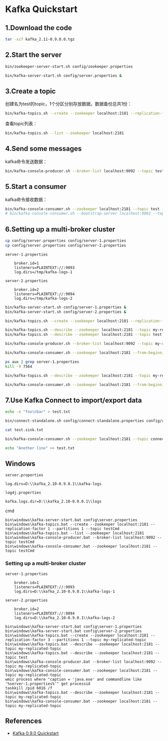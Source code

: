 # Kafka Quickstart
## 1.Download the code
```sh
tar -xzf kafka_2.11-0.9.0.0.tgz
```

## 2.Start the server
```sh
bin/zookeeper-server-start.sh config/zookeeper.properties
```
```sh
bin/kafka-server-start.sh config/server.properties &
```

## 3.Create a topic
创建名为test的topic，1个分区分别存放数据，数据备份总共1份：
```sh
bin/kafka-topics.sh --create --zookeeper localhost:2181 --replication-factor 1 --partitions 1 --topic test
```
查看topic列表：
```sh
bin/kafka-topics.sh --list --zookeeper localhost:2181
```

## 4.Send some messages
kafka命令发送数据：
```sh
bin/kafka-console-producer.sh --broker-list localhost:9092 --topic test
```

## 5.Start a consumer
kafka命令接收数据：
```sh
bin/kafka-console-consumer.sh --zookeeper localhost:2181 --topic test --from-beginning
# bin/kafka-console-consumer.sh --bootstrap-server localhost:9092 --topic test --from-beginning
```

## 6.Setting up a multi-broker cluster
```sh
cp config/server.properties config/server-1.properties
cp config/server.properties config/server-2.properties
```
`server-1.properties`
```
    broker.id=1
    listeners=PLAINTEXT://:9093
    log.dirs=/tmp/kafka-logs-1
```
`server-2.properties`
```
    broker.id=2
    listeners=PLAINTEXT://:9094
    log.dirs=/tmp/kafka-logs-2
```
```sh
bin/kafka-server-start.sh config/server-1.properties &
bin/kafka-server-start.sh config/server-2.properties &
```
```sh
bin/kafka-topics.sh --create --zookeeper localhost:2181 --replication-factor 3 --partitions 1 --topic my-replicated-topic
```
```sh
bin/kafka-topics.sh --describe --zookeeper localhost:2181 --topic my-replicated-topic
bin/kafka-topics.sh --describe --zookeeper localhost:2181 --topic test
```
```sh
bin/kafka-console-producer.sh --broker-list localhost:9092 --topic my-replicated-topic
```
```sh
bin/kafka-console-consumer.sh --zookeeper localhost:2181 --from-beginning --topic my-replicated-topic
```
```sh
ps aux | grep server-1.properties
kill -9 7564
```
```sh
bin/kafka-topics.sh --describe --zookeeper localhost:2181 --topic my-replicated-topic
```
```sh
bin/kafka-console-consumer.sh --zookeeper localhost:2181 --from-beginning --topic my-replicated-topic
```

## 7.Use Kafka Connect to import/export data
```sh
echo -e "foo\nbar" > test.txt
```
```sh
bin/connect-standalone.sh config/connect-standalone.properties config/connect-file-source.properties config/connect-file-sink.properties
```
```sh
cat test.sink.txt
```
```sh
bin/kafka-console-consumer.sh --zookeeper localhost:2181 --topic connect-test --from-beginning
```
```sh
echo "Another line" >> test.txt
```

## Windows
`server.properties`
```
log.dirs=D:\\kafka_2.10-0.9.0.1\\kafka-logs
```
`log4j.properties`
```
kafka.logs.dir=D:\\kafka_2.10-0.9.0.1\\logs
```
cmd
```
bin\windows\kafka-server-start.bat config\server.properties
bin\windows\kafka-topics.bat --create --zookeeper localhost:2181 --replication-factor 1 --partitions 1 --topic testCmd
bin\windows\kafka-topics.bat --list --zookeeper localhost:2181
bin\windows\kafka-console-producer.bat --broker-list localhost:9092 --topic testCmd
bin\windows\kafka-console-consumer.bat --zookeeper localhost:2181 --topic testCmd
```

### Setting up a multi-broker cluster
`server-1.properties`
```
    broker.id=1
    listeners=PLAINTEXT://:9093
    log.dirs=D:\\kafka_2.10-0.9.0.1\\kafka-logs-1
```
`server-2.properties`
```
    broker.id=2
    listeners=PLAINTEXT://:9094
    log.dirs=D:\\kafka_2.10-0.9.0.1\\kafka-logs-2
```
```
bin\windows\kafka-server-start.bat config\server-1.properties
bin\windows\kafka-server-start.bat config\server-2.properties
bin\windows\kafka-topics.bat --create --zookeeper localhost:2181 --replication-factor 3 --partitions 1 --topic my-replicated-topic
bin\windows\kafka-topics.bat --describe --zookeeper localhost:2181 --topic my-replicated-topic
bin\windows\kafka-topics.bat --describe --zookeeper localhost:2181 --topic test
bin\windows\kafka-console-producer.bat --broker-list localhost:9092 --topic my-replicated-topic
bin\windows\kafka-console-consumer.bat --zookeeper localhost:2181 --topic my-replicated-topic
wmic process where "caption = 'java.exe' and commandline like '%server-1.properties%'" get processid
taskkill /pid 6016 /f
bin\windows\kafka-topics.bat --describe --zookeeper localhost:2181 --topic my-replicated-topic
bin\windows\kafka-console-consumer.bat --zookeeper localhost:2181 --topic my-replicated-topic
```

## References
- [Kafka 0.9.0 Quickstart](http://kafka.apache.org/090/documentation.html#quickstart)